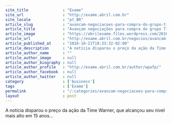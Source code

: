 ```yaml
---
site_title               : "Exame"
site_url                 : "http://exame.abril.com.br"
site_locale              : "pt_BR"
article_slug             : "avancam-negociacoes-para-compra-do-grupo-time-warner-pela-at-t"
article_title            : "Avançam negociações para compra do grupo Time Warner pela AT&T"
article_image            : "https://abrilexame.files.wordpress.com/2016/09/size_960_16_9_sede-timewarner-nova9.jpg?quality=70&strip=all&w=960"
article_url              : "http://exame.abril.com.br/negocios/avancam-negociacoes-para-compra-do-grupo-time-warner-pela-att/"
article_published_at     : "2016-10-21T18:33:32-02:00"
article_description      : "A notícia disparou o preço da ação da Time Warner, que alcançou seu nível mais alto em 15 anos..."
article_author_name      : ""
article_author_image     : null
article_author_biography : null
article_author_profile   : "http://exame.abril.com.br/author/wpafp/"
article_author_facebook  : null
article_author_twitter   : null
category                 : ['business']
tags                     : ['Exame']
permalink                : "/:categories/avancam-negociacoes-para-compra-do-grupo-time-warner-pela-at-t/"
layout                   : post
---
```


A notícia disparou o preço da ação da Time Warner, que alcançou seu nível mais alto em 15 anos...
